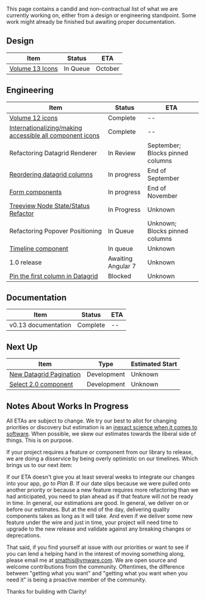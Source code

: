 This page contains a candid and non-contractual list of what we are currently working on,
either from a design or engineering standpoint. Some work might already be finished
but awaiting proper documentation.

## Design
Item|Status|ETA
----|----|----
[Volume 13 Icons](https://github.com/vmware/clarity/issues/2504)|In Queue|October

## Engineering
Item|Status|ETA
----|----|----
[Volume 12 icons](https://github.com/vmware/clarity/issues/2222)|Complete|--
[Internationalizing/making accessible all component icons](https://github.com/vmware/clarity/issues/2609)|Complete|--
Refactoring Datagrid Renderer|In Review|September; Blocks pinned columns
[Reordering datagrid columns](https://github.com/vmware/clarity/issues/1771)|In progress|End of September
[Form components](https://github.com/vmware/clarity/issues/1878)|In progress|End of November
[Treeview Node State/Status Refactor](https://github.com/vmware/clarity/issues/1400)|In Progress|Unknown
Refactoring Popover Positioning|In Queue|Unknown; Blocks pinned columns
[Timeline component](https://github.com/vmware/clarity/issues/1633)|In queue|Unknown
1.0 release|Awaiting Angular 7|Unknown
[Pin the first column in Datagrid](https://github.com/vmware/clarity/issues/1586)|Blocked|Unknown

## Documentation
Item|Status|ETA
----|----|----
v0.13 documentation|Complete|--

## Next Up
Item|Type|Estimated Start
----|----|----
[New Datagrid Pagination](https://github.com/vmware/clarity/issues/2361)|Development|Unknown
[Select 2.0 component](https://github.com/vmware/clarity/issues/248)|Development|Unknown


## Notes About Works In Progress

All ETAs are subject to change. We try our best to allot for changing priorities or discovery but estimation is an [inexact science when it comes to software](https://techcrunch.com/2016/04/30/estimate-thrice-develop-once/). When possible, we skew our estimates towards the liberal side of things. This is on purpose.

If your project requires a feature or component from our library to release, we are doing a disservice by being overly optimistic on our timelines. Which brings us to our next item:

If our ETA doesn't give you at least several weeks to integrate our changes into your app, _go to Plan B_. If our date slips because we were pulled onto another priority or because a new feature requires more refactoring than we had anticipated, you need to plan ahead as if that feature will _not_ be ready in time. In general, our estimations are good. In general, we deliver on or before our estimates. But at the end of the day, delivering quality components takes as long as it will take. And even if we deliver some new feature under the wire and just in time, your project will need time to upgrade to the new release and validate against any breaking changes or deprecations.

That said, if you find yourself at issue with our priorities or want to see if you can lend a helping hand in the interest of moving something along, please email me at [smathis@vmware.com](mailto:smathis@vmware.coml). We are open source and welcome contributions from the community. Oftentimes, the difference between "getting what you want" and "getting what you want when you need it" is being a proactive member of the community.

Thanks for building with Clarity!
